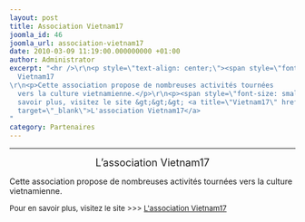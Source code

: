 ```yaml
---
layout: post
title: Association Vietnam17
joomla_id: 46
joomla_url: association-vietnam17
date: 2010-03-09 11:19:00.000000000 +01:00
author: Administrator
excerpt: "<hr />\r\n<p style=\"text-align: center;\"><span style=\"font-size: large;\">L’association
  Vietnam17
\r\n<p>Cette association propose de nombreuses activités tournées
  vers la culture vietnamienne.</p>\r\n<p><span style=\"font-size: small;\">Pour en
  savoir plus, visitez le site &gt;&gt;&gt; <a title=\"Vietnam17\" href=\"http://vietnam17.fr/index.html\"
  target=\"_blank\">L'association Vietnam17</a>
"
category: Partenaires
---
```

<hr />
<p style="text-align: center;"><span style="font-size: large;">L’association Vietnam17

<p>Cette association propose de nombreuses activités tournées vers la culture vietnamienne.</p>
<p><span style="font-size: small;">Pour en savoir plus, visitez le site &gt;&gt;&gt; <a title="Vietnam17" href="http://vietnam17.fr/index.html" target="_blank">L'association Vietnam17</a>

